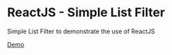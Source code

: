 # ReactJS - Simple List Filter
Simple List Filter to demonstrate the use of ReactJS

<a href='http://goo.gl/rR965d' target="_blank">Demo</a>
